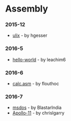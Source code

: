 # Assembly


### 2015-12
- [ulix](https://github.com/hgesser/ulix) - by hgesser

### 2016-5
- [hello-world](https://github.com/leachim6/hello-world) - by leachim6

### 2016-6
- [calc.asm](https://github.com/flouthoc/calc.asm) - by flouthoc

### 2016-7
- [msdos](https://github.com/BlastarIndia/msdos) - by BlastarIndia
- [Apollo-11](https://github.com/chrislgarry/Apollo-11) - by chrislgarry
